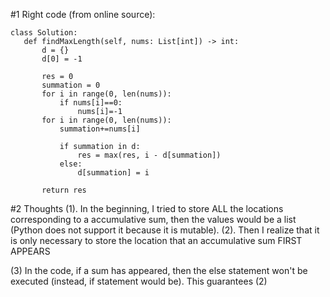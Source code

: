 #1 Right code (from online source):
 ```
 class Solution:
    def findMaxLength(self, nums: List[int]) -> int:
        d = {}
        d[0] = -1
        
        res = 0
        summation = 0
        for i in range(0, len(nums)):
            if nums[i]==0:
                nums[i]=-1 
        for i in range(0, len(nums)):
            summation+=nums[i]
                
            if summation in d:
                res = max(res, i - d[summation])
            else:
                d[summation] = i

        return res 
  ```
  
 #2 Thoughts
 (1). In the beginning, I tried to store ALL the locations corresponding to a accumulative sum, then the values would be a list (Python does not support it because it is mutable). 
 (2). Then I realize that it is only necessary to store the location that an accumulative sum FIRST APPEARS
 
 (3) In the code, if a sum has appeared, then the else statement won't be executed (instead, if statement would be). This guarantees (2)
